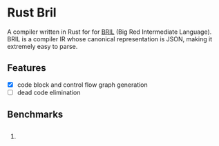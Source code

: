 # Rust Bril

A compiler written in Rust for for [BRIL](https://github.com/sampsyo/bril) (Big Red Intermediate Language). BRIL is a compiler IR whose canonical representation is JSON, making it extremely easy to parse.

## Features

- [x] code block and control flow graph generation
- [ ] dead code elimination

## Benchmarks

##

1.
